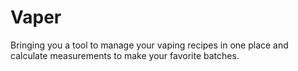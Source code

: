 # Vaper

Bringing you a tool to manage your vaping recipes in one place and calculate measurements to make your favorite batches.